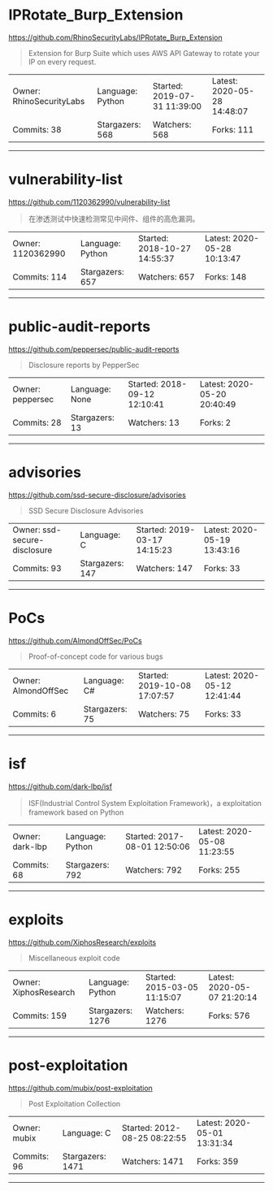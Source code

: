 # IPRotate_Burp_Extension

https://github.com/RhinoSecurityLabs/IPRotate_Burp_Extension
<blockquote>
Extension for Burp Suite which uses AWS API Gateway to rotate your IP on every request.
</blockquote>

<table>
<tr><td>Owner: RhinoSecurityLabs</td>
    <td>Language: Python</td>
    <td>Started: 2019-07-31 11:39:00</td>
    <td>Latest: 2020-05-28 14:48:07</td></tr>
<tr><td>Commits: 38</td>
    <td>Stargazers: 568</td>
    <td>Watchers: 568</td>
    <td>Forks: 111</td></tr>
</table>

---

# vulnerability-list

https://github.com/1120362990/vulnerability-list
<blockquote>
在渗透测试中快速检测常见中间件、组件的高危漏洞。
</blockquote>

<table>
<tr><td>Owner: 1120362990</td>
    <td>Language: Python</td>
    <td>Started: 2018-10-27 14:55:37</td>
    <td>Latest: 2020-05-28 10:13:47</td></tr>
<tr><td>Commits: 114</td>
    <td>Stargazers: 657</td>
    <td>Watchers: 657</td>
    <td>Forks: 148</td></tr>
</table>

---

# public-audit-reports

https://github.com/peppersec/public-audit-reports
<blockquote>
Disclosure reports by PepperSec
</blockquote>

<table>
<tr><td>Owner: peppersec</td>
    <td>Language: None</td>
    <td>Started: 2018-09-12 12:10:41</td>
    <td>Latest: 2020-05-20 20:40:49</td></tr>
<tr><td>Commits: 28</td>
    <td>Stargazers: 13</td>
    <td>Watchers: 13</td>
    <td>Forks: 2</td></tr>
</table>

---

# advisories

https://github.com/ssd-secure-disclosure/advisories
<blockquote>
SSD Secure Disclosure Advisories
</blockquote>

<table>
<tr><td>Owner: ssd-secure-disclosure</td>
    <td>Language: C</td>
    <td>Started: 2019-03-17 14:15:23</td>
    <td>Latest: 2020-05-19 13:43:16</td></tr>
<tr><td>Commits: 93</td>
    <td>Stargazers: 147</td>
    <td>Watchers: 147</td>
    <td>Forks: 33</td></tr>
</table>

---

# PoCs

https://github.com/AlmondOffSec/PoCs
<blockquote>
Proof-of-concept code for various bugs
</blockquote>

<table>
<tr><td>Owner: AlmondOffSec</td>
    <td>Language: C#</td>
    <td>Started: 2019-10-08 17:07:57</td>
    <td>Latest: 2020-05-12 12:41:44</td></tr>
<tr><td>Commits: 6</td>
    <td>Stargazers: 75</td>
    <td>Watchers: 75</td>
    <td>Forks: 33</td></tr>
</table>

---

# isf

https://github.com/dark-lbp/isf
<blockquote>
ISF(Industrial Control System Exploitation Framework)，a exploitation framework based on Python
</blockquote>

<table>
<tr><td>Owner: dark-lbp</td>
    <td>Language: Python</td>
    <td>Started: 2017-08-01 12:50:06</td>
    <td>Latest: 2020-05-08 11:23:55</td></tr>
<tr><td>Commits: 68</td>
    <td>Stargazers: 792</td>
    <td>Watchers: 792</td>
    <td>Forks: 255</td></tr>
</table>

---

# exploits

https://github.com/XiphosResearch/exploits
<blockquote>
Miscellaneous exploit code
</blockquote>

<table>
<tr><td>Owner: XiphosResearch</td>
    <td>Language: Python</td>
    <td>Started: 2015-03-05 11:15:07</td>
    <td>Latest: 2020-05-07 21:20:14</td></tr>
<tr><td>Commits: 159</td>
    <td>Stargazers: 1276</td>
    <td>Watchers: 1276</td>
    <td>Forks: 576</td></tr>
</table>

---

# post-exploitation

https://github.com/mubix/post-exploitation
<blockquote>
Post Exploitation Collection
</blockquote>

<table>
<tr><td>Owner: mubix</td>
    <td>Language: C</td>
    <td>Started: 2012-08-25 08:22:55</td>
    <td>Latest: 2020-05-01 13:31:34</td></tr>
<tr><td>Commits: 96</td>
    <td>Stargazers: 1471</td>
    <td>Watchers: 1471</td>
    <td>Forks: 359</td></tr>
</table>

---

